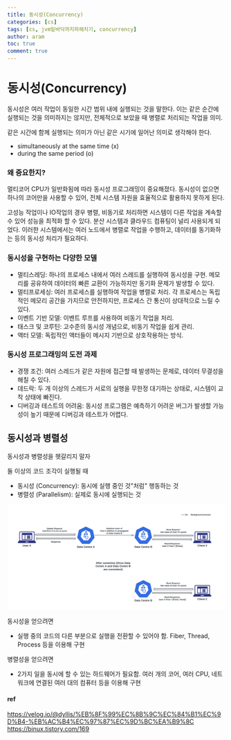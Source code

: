 ```yaml
---
title: 동시성(Concurrency)
categories: [cs]
tags: [cs, jvm밑바닥까지파해치기, concurrency]
author: aram
toc: true
comment: true
---
```

# 동시성(Concurrency)

동시성은 여러 작업이 동일한 시간 범위 내에 실행되는 것을 말한다. 이는 같은 순간에 실행되는 것을 의미하지는 않지만, 전체적으로 보았을 때 병렬로 처리되는 작업을 의미.

같은 시간에 함께 실행되는 의미가 아닌 같은 시기에 일어난 의미로 생각해야 한다.

- simultaneously at the same time (x)
- during the same period (o)

### 왜 중요한지?
멀티코어 CPU가 일반화됨에 따라 동시성 프로그래밍이 중요해졌다. 동시성이 없으면 하나의 코어만을 사용할 수 있어, 전체 시스템 자원을 효율적으로 활용하지 못하게 된다.

고성능 작업이나 IO작업의 경우 병렬, 비동기로 처리하면 시스템이 다른 작업을 계속할 수 있어 성능을 최적화 할 수 있다. 
분산 시스템과 클라우드 컴퓨팅이 널리 사용되게 되었다. 이러한 시스템에서는 여러 노드에서 병렬로 작업을 수행하고, 데이터를 동기화하는 등의 동시성 처리가 필요하다.


### 동시성을 구현하는 다양한 모델
- 멀티스레딩: 하나의 프로세스 내에서 여러 스레드를 실행하여 동시성을 구현. 메모리를 공유하여 데이터의 빠른 교환이 가능하지만 동기화 문제가 발생할 수 있다.
- 멀티프로세싱: 여러 프로세스를 실행하여 작업을 병렬로 처리. 각 프로세스는 독립적인 메모리 공간을 가지므로 안전하지만, 프로세스 간 통신이 상대적으로 느릴 수 있다.
- 이벤트 기반 모델: 이벤트 루프를 사용하여 비동기 작업을 처리.
- 태스크 및 코루틴: 고수준의 동시성 개념으로, 비동기 작업을 쉽게 관리.
- 액터 모델: 독립적인 액터들이 메시지 기반으로 상호작용하는 방식.

### 동시성 프로그래밍의 도전 과제
- 경쟁 조건: 여러 스레드가 같은 자원에 접근할 때 발생하는 문제로, 데이터 무결성을 해칠 수 있다.
- 데드락: 두 개 이상의 스레드가 서로의 실행을 무한정 대기하는 상태로, 시스템이 교착 상태에 빠진다.
- 디버깅과 테스트의 어려움: 동시성 프로그램은 예측하기 어려운 버그가 발생할 가능성이 높기 때문에 디버깅과 테스트가 어렵다.


## 동시성과 병렬성
동시성과 병렬성을 헷갈리지 말자

둘 이상의 코드 조각이 실행될 때
- 동시성 (Concurrency): 동시에 실행 중인 것"처럼" 행동하는 것
- 병렬성 (Parallelism): 실제로 동시에 실행되는 것
 
![alt text](/assets/img/consistency_image.png)

동시성을 얻으려면

- 실행 중의 코드의 다른 부분으로 실행을 전환할 수 있어야 함. Fiber, Thread, Process 등을 이용해 구현
 

병렬성을 얻으려면
- 2가지 일을 동시에 할 수 있는 하드웨어가 필요함.
여러 개의 코어, 여러 CPU, 네트워크에 연결된 여러 대의 컴퓨터 등을 이용해 구현


#### ref
https://velog.io/@dyllis/%EB%8F%99%EC%8B%9C%EC%84%B1%EC%9D%B4-%EB%AC%B4%EC%97%87%EC%9D%BC%EA%B9%8C
https://binux.tistory.com/169
